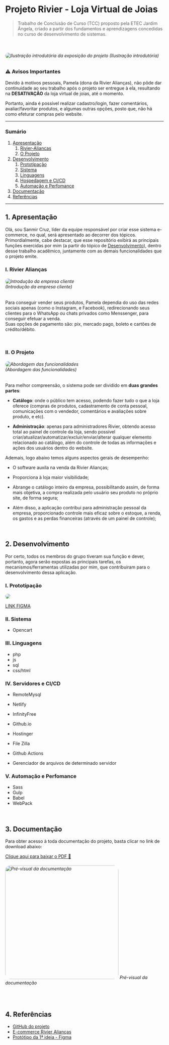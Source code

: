 # Projeto Rivier - Loja Virtual de Joias
> Trabalho de Conclusão de Curso (TCC) proposto pela ETEC Jardim Ângela, criado a partir dos fundamentos e aprendizagens concedidas no curso de desenvolvimento de sistemas.

<br/>

###### <image style="border-radius: 16px" src="https://user-images.githubusercontent.com/83969467/163599582-9bbe5a67-a8e3-4645-8aca-2b00b3a8d433.png" alt="Ilustração introdutória da exposição do projeto" title="Ilustração introdutória" /> (Ilustração introdutória)


### :warning: Avisos Importantes

Devido à motivos pessoais, Pamela (dona da Rivier Alianças), não pôde dar continuidade ao seu trabalho após o projeto ser entregue à ela, resultando na **DESATIVAÇÃO** da loja virtual de joias, até o momento.

Portanto, ainda é possível realizar cadastro/login, fazer comentários, avaliar/favoritar produtos, e algumas outras opções, posto que, não há como efeturar compras pelo website.

***

### Sumário

1. [Apresentação](#1-Apresentação)
   1. [Rivier-Aliancas](#i-Rivier-Alianças)
   2. [O Projeto](#II-O-Projeto)
2. [Desenvolvimento](#2-Desenvolvimento)
   1. [Prototipação](#i-Prototipação)
   2. [Sistema](#ii-Sistema)
   3. [Linguagens](#iii-Linguagens)
   4. [Hospedagem e CI/CD](#IV-Servidores-e-CI/CD)
   5. [Automação e Perfomance](#V-Automação-e-Perfomance)
3. [Documentação](#3-Documentação)
4. [Referências](#4-Referências)

***

## 1. Apresentação

Olá, sou Sanmir Cruz, líder da equipe responsável por criar esse sistema e-commerce, no qual, será apresentado ao decorrer dos tópicos. Primordialmente, cabe destacar, que esse repositório exibirá as principais funções exercidas por mim (a partir do tópico de [Desenvolvimento](#2-Desenvolvimento)), dentro desse trabalho acadêmico, juntamente com as demais funcionalidades que o projeto emite.


### I. Rivier Alianças

###### <image style="border-radius:16px; max-height:340px" src="https://user-images.githubusercontent.com/83969467/163585198-6e0d8067-0f97-498e-b68d-8c8986b03b98.png" alt="Introdução da empresa cliente" title="Introdução da empresa cliente" /> <br/> (Introdução da empresa cliente)


Para conseguir vender seus produtos, Pamela dependia do uso das redes sociais apenas (como o Instagram, e Facebook), redirecionando seus clientes para o WhatsApp ou chats privados como Menssenger, para conseguir efetuar a venda. <br/> Suas opções de pagamento são: pix, mercado pago, boleto e cartões de crédito/débito.

<br/>

### II. O Projeto

###### <image style="border-radius:16px; max-height:382px" src="https://user-images.githubusercontent.com/83969467/163588273-c698dd1f-5846-4ec7-bc03-e3b01969b5b7.png" alt="Abordagem das funcionalidades" title="Abordagem das funcionalidades" /> <br/> (Abordagem das funcionalidades)


Para melhor compreensão, o sistema pode ser dividido em **duas grandes partes**:

- **Catálogo**: onde o público tem acesso, podendo fazer tudo o que a loja oferece (compras de produtos, cadastramento de conta pessoal, comunicações com o vendedor, comentários e avaliações sobre produto, e etc).

- **Administração**: apenas para administradores Rivier, obtendo acesso total ao painel de controle da loja, sendo possível criar/atualizar/automatizar/excluir/enviar/alterar qualquer elemento relacionado ao catálogo, além do controle de todas as informações e ações dos usuários dentro do website.

Ademais, logo abaixo temos alguns aspectos gerais de desempenho:

- O software auxila na venda da Rivier Alianças;

- Proporciona à loja maior visibilidade;

- Abrange o catálogo inteiro da empresa, possibilitando assim, de forma mais objetiva, a compra realizada pelo usuário seu produto no próprio site, de forma segura; 

- Além disso, a aplicação contribui para administração pessoal da empresa, proporcionado controle mais eficaz sobre o estoque, a renda, os gastos e as perdas financeiras (através de um painel de controle);

<br/>

## 2. Desenvolvimento

Por certo, todos os membros do grupo tiveram sua função e dever, portanto, agora serão expostas as principais tarefas, os mecanismos/ferramentas utilizadas por mim, que contribuiram para o desenvolvimento dessa aplicação. 


### I. Prototipação

<image style="border-radius:16px; max-height:382px" src="https://user-images.githubusercontent.com/83969467/163688070-7574e2c1-6f1c-424b-9e41-346bd33d4e14.png" />


[LINK FIGMA](https://www.figma.com/file/MujR7rpWENjGtBm7raFwq0/Prot%C3%B3tipo---RivieraAlian%C3%A7as?node-id=1%3A2)



### II. Sistema

- Opencart

### III. Linguagens

- php
- js
- sql
- css/html

### IV. Servidores e CI/CD

- RemoteMysql
- Netlify
- InfinityFree
- Github.io
- Hostinger

- File Zilla
- Github Actions
- Gerenciador de arquivos de determinado servidor


### V. Automação e Perfomance

- Sass
- Gulp
- Babel
- WebPack

<br/>

## 3. Documentação

Para obter acesso à toda documentação do projeto, basta clicar no link de download abaixo:

[Clique aqui para baixar o PDF :page_facing_up:](https://github.com/Sancruz-dev/ecommerce-tcc-etec/files/8496832/TCC.-.DOCUMENTACAO.-.GRUPO.1.-.3DSA.pdf)

###### <image height="360px" style="border-radius:16px" src="https://user-images.githubusercontent.com/83969467/163594918-53caf93a-557d-4316-8986-b7f0675f7c5b.png" alt="Pré-visual da documentação" title="Capa da documentação" /> Pré-visual da documentação

<br/>

## 4. Referências

- [GitHub do projeto](https://github.com/Rivier-Team/RivierAliancasOficial)
- [E-commerce Rivier Alianças](https://github.com/Rivier-Team/RivierAliancasOficial) 
- [Protótipo da 1ª ideia - Figma](https://www.figma.com/file/MujR7rpWENjGtBm7raFwq0/Prot%C3%B3tipo---RivieraAlian%C3%A7as?node-id=1%3A2)


